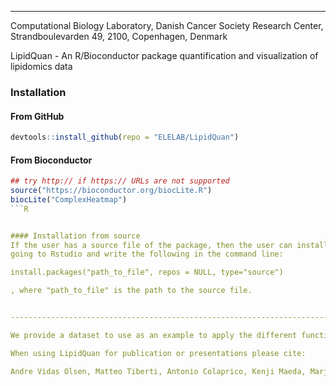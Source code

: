 ------------------------------------------------------------------------
Computational Biology Laboratory, Danish Cancer Society Research Center, Strandboulevarden 49, 2100, Copenhagen, Denmark

LipidQuan - An R/Bioconductor package quantification and visualization of lipidomics data

### Installation ###

#### From GitHub
```R
devtools::install_github(repo = "ELELAB/LipidQuan")
```


#### From Bioconductor
```R
## try http:// if https:// URLs are not supported
source("https://bioconductor.org/biocLite.R")
biocLite("ComplexHeatmap")
```R


#### Installation from source
If the user has a source file of the package, then the user can install it by 
going to Rstudio and write the following in the command line:

install.packages("path_to_file", repos = NULL, type="source")

, where "path_to_file" is the path to the source file. 


------------------------------------------------------------------------

We provide a dataset to use as an example to apply the different functionalities of the tool, along with the package. 

When using LipidQuan for publication or presentations please cite:

Andre Vidas Olsen, Matteo Tiberti, Antonio Colaprico, Kenji Maeda, Marja Jaattela, Mesut Bilgin, Elena Papaleo. LipidQuan – A standalone data processing software for quantification of multiple lipidomics based platforms, in preparation



